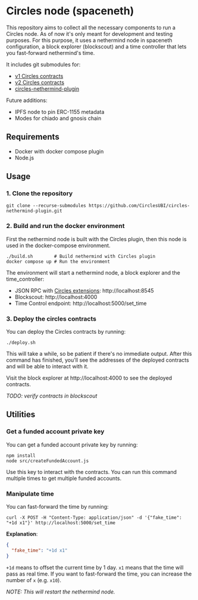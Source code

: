 # Circles node (spaceneth)
This repository aims to collect all the necessary components to run a Circles node.
As of now it's only meant for development and testing purposes. For this purpose, it uses a nethermind node in spaceneth configuration, a block explorer (blockscout) and a time controller that lets you fast-forward nethermind's time.

It includes git submodules for:
* [v1 Circles contracts](https://github.com/CirclesUBI/circles-contracts)
* [v2 Circles contracts](https://github.com/CirclesUBI/circles-contracts-v2)
* [circles-nethermind-plugin](https://github.com/CirclesUBI/circles-nethermind-plugin)

Future additions:
* IPFS node to pin ERC-1155 metadata
* Modes for chiado and gnosis chain

## Requirements
* Docker with docker compose plugin
* Node.js


## Usage
### 1. Clone the repository
```shell
git clone --recurse-submodules https://github.com/CirclesUBI/circles-nethermind-plugin.git
```

### 2. Build and run the docker environment
First the nethermind node is built with the Circles plugin, then this node is used in the docker-compose environment.
```shell
./build.sh        # Build nethermind with Circles plugin
docker compose up # Run the environment
```
The environment will start a nethermind node, a block explorer and the time_controller:

* JSON RPC with [Circles extensions](https://github.com/CirclesUBI/circles-nethermind-plugin?tab=readme-ov-file#circles-nethermind-plug-in): http://localhost:8545
* Blockscout: http://localhost:4000
* Time Control endpoint: http://localhost:5000/set_time

### 3. Deploy the circles contracts
You can deploy the Circles contracts by running:
```shell
./deploy.sh
```
This will take a while, so be patient if there's no immediate output.
After this command has finished, you'll see the addresses of the deployed contracts and will be able to interact with it.

Visit the block explorer at http://localhost:4000 to see the deployed contracts.

*TODO: verify contracts in blockscout*

## Utilities
### Get a funded account private key
You can get a funded account private key by running:
```shell
npm install
node src/createFundedAccount.js
```
Use this key to interact with the contracts.
You can run this command multiple times to get multiple funded accounts.

### Manipulate time
You can fast-forward the time by running:
```shell
curl -X POST -H "Content-Type: application/json" -d '{"fake_time": "+1d x1"}' http://localhost:5000/set_time
```
**Explanation**:
```json
{
  "fake_time": "+1d x1"
}
```
`+1d` means to offset the current time by 1 day.
`x1` means that the time will pass as real time. If you want to fast-forward the time, you can increase the number of `x` (e.g. `x10`).

*NOTE: This will restart the nethermind node.*
